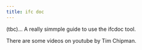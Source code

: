 ```yaml
---
title: ifc doc
---
```


(tbc)...  A really simmple guide to use the ifcdoc tool.

There are some videos on youtube by Tim Chipman.
